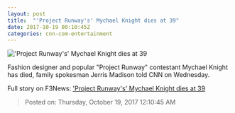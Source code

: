 ```yaml
---
layout: post
title:  "'Project Runway's' Mychael Knight dies at 39"
date: 2017-10-19 00:10:45Z
categories: cnn-com-entertainment
---
```


!['Project Runway's' Mychael Knight dies at 39](http://cdn.cnn.com/cnnnext/dam/assets/171018121432-mychael-knight-dead-super-tease.jpg)

Fashion designer and popular "Project Runway" contestant Mychael Knight has died, family spokesman Jerris Madison told CNN on Wednesday.


Full story on F3News: ['Project Runway's' Mychael Knight dies at 39](http://www.f3nws.com/n/x3DWq)

> Posted on: Thursday, October 19, 2017 12:10:45 AM
